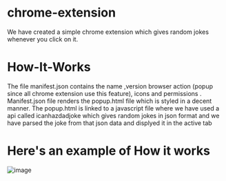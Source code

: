 # chrome-extension

We have created a simple chrome extension which gives random jokes whenever you click on it.

# How-It-Works

The file manifest.json contains the name ,version  browser action (popup since all chrome extension use this feature), icons and permissions .
Manifest.json file renders the popup.html file which is styled in a decent manner.
The popup.html is linked to a javascript file where we have  used a api called icanhazdadjoke which gives random jokes in json format and we have parsed the joke from that json data and displyed it in the active  tab

# Here's an example of How it works

![image](https://github.com/thmshreyas/chrome-extension/assets/125906781/e88e00a7-7d37-46e8-9ddf-86a28df693f2)


